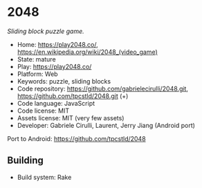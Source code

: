 # 2048

_Sliding block puzzle game._

- Home: https://play2048.co/, https://en.wikipedia.org/wiki/2048_(video_game)
- State: mature
- Play: https://play2048.co/
- Platform: Web
- Keywords: puzzle, sliding blocks
- Code repository: https://github.com/gabrielecirulli/2048.git, https://github.com/tpcstld/2048.git (+)
- Code language: JavaScript
- Code license: MIT
- Assets license: MIT (very few assets)
- Developer: Gabriele Cirulli, Laurent, Jerry Jiang (Android port)

Port to Android: https://github.com/tpcstld/2048

## Building

- Build system: Rake